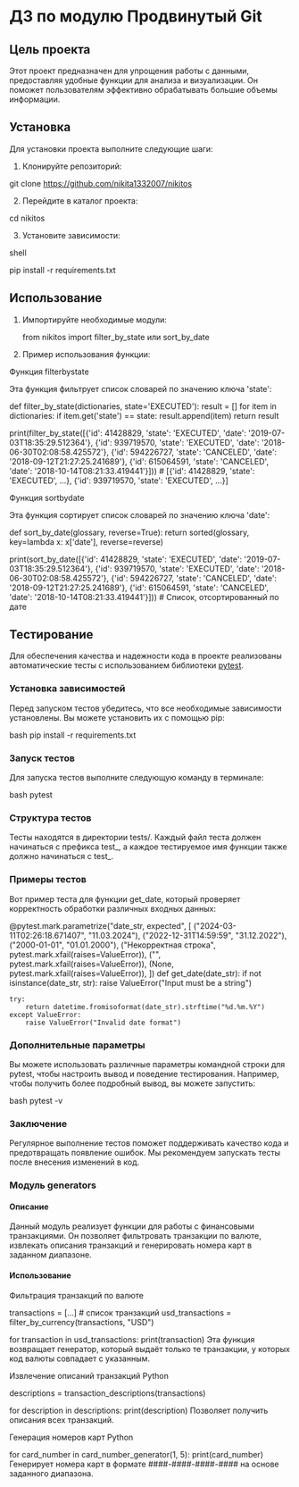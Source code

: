 # ДЗ по модулю Продвинутый Git
## Цель проекта
Этот проект предназначен для упрощения работы с данными, предоставляя удобные функции для анализа и визуализации. Он поможет пользователям эффективно обрабатывать большие объемы информации.
## Установка
Для установки проекта выполните следующие шаги:

1. Клонируйте репозиторий:

  git clone https://github.com/nikita1332007/nikitos

2. Перейдите в каталог проекта:
   
  cd nikitos

3. Установите зависимости:
   
  shell

  pip install -r requirements.txt

## Использование
1. Импортируйте необходимые модули:

   from nikitos import filter_by_state или sort_by_date

2. Пример использования функции:

Функция filterbystate

Эта функция фильтрует список словарей по значению ключа 'state':

def filter_by_state(dictionaries, state='EXECUTED'):
    result = []
    for item in dictionaries:
        if item.get('state') == state:
            result.append(item)
    return result


print(filter_by_state([{'id': 41428829, 'state': 'EXECUTED', 'date': '2019-07-03T18:35:29.512364'}, {'id': 939719570, 'state': 'EXECUTED', 'date': '2018-06-30T02:08:58.425572'}, {'id': 594226727, 'state': 'CANCELED', 'date': '2018-09-12T21:27:25.241689'}, {'id': 615064591, 'state': 'CANCELED', 'date': '2018-10-14T08:21:33.419441'}]))  # [{'id': 41428829, 'state': 'EXECUTED', ...}, {'id': 939719570, 'state': 'EXECUTED', ...}]

Функция sortbydate

Эта функция сортирует список словарей по значению ключа 'date':

def sort_by_date(glossary, reverse=True):
    return sorted(glossary, key=lambda x: x['date'], reverse=reverse)


print(sort_by_date([{'id': 41428829, 'state': 'EXECUTED', 'date': '2019-07-03T18:35:29.512364'}, {'id': 939719570, 'state': 'EXECUTED', 'date': '2018-06-30T02:08:58.425572'}, {'id': 594226727, 'state': 'CANCELED', 'date': '2018-09-12T21:27:25.241689'}, {'id': 615064591, 'state': 'CANCELED', 'date': '2018-10-14T08:21:33.419441'}]))  # Список, отсортированный по дате

## Тестирование

Для обеспечения качества и надежности кода в проекте реализованы автоматические тесты с использованием библиотеки [pytest](https://docs.pytest.org/en/stable/).

### Установка зависимостей

Перед запуском тестов убедитесь, что все необходимые зависимости установлены. Вы можете установить их с помощью pip:

bash
pip install -r requirements.txt
### Запуск тестов

Для запуска тестов выполните следующую команду в терминале:

bash
pytest
### Структура тестов

Тесты находятся в директории tests/. Каждый файл теста должен начинаться с префикса test_, а каждое тестируемое имя функции также должно начинаться с test_.

### Примеры тестов

Вот пример теста для функции get_date, который проверяет корректность обработки различных входных данных:

@pytest.mark.parametrize("date_str, expected", [
    ("2024-03-11T02:26:18.671407", "11.03.2024"),
    ("2022-12-31T14:59:59", "31.12.2022"),
    ("2000-01-01", "01.01.2000"),
    ("Некорректная строка", pytest.mark.xfail(raises=ValueError)),
    ("", pytest.mark.xfail(raises=ValueError)),
    (None, pytest.mark.xfail(raises=ValueError)),
])
def get_date(date_str):
    if not isinstance(date_str, str):
        raise ValueError("Input must be a string")


    try:
        return datetime.fromisoformat(date_str).strftime("%d.%m.%Y")
    except ValueError:
        raise ValueError("Invalid date format")
### Дополнительные параметры

Вы можете использовать различные параметры командной строки для pytest, чтобы настроить вывод и поведение тестирования. Например, чтобы получить более подробный вывод, вы можете запустить:

bash
pytest -v
### Заключение

Регулярное выполнение тестов поможет поддерживать качество кода и предотвращать появление ошибок. Мы рекомендуем запускать тесты после внесения изменений в код.

### Модуль generators

#### Описание
Данный модуль реализует функции для работы с финансовыми транзакциями. Он позволяет фильтровать транзакции по валюте, извлекать описания транзакций и генерировать номера карт в заданном диапазоне.


#### Использование

Фильтрация транзакций по валюте

transactions = [...]  # список транзакций
usd_transactions = filter_by_currency(transactions, "USD")

for transaction in usd_transactions:
    print(transaction)
Эта функция возвращает генератор, который выдаёт только те транзакции, у которых код валюты совпадает с указанным.

Извлечение описаний транзакций
Python

descriptions = transaction_descriptions(transactions)

for description in descriptions:
    print(description)
Позволяет получить описания всех транзакций.

Генерация номеров карт
Python

for card_number in card_number_generator(1, 5):
    print(card_number)
Генерирует номера карт в формате ####-####-####-#### на основе заданного диапазона.
